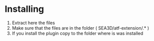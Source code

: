 Installing
==

1. Extract here the files
2. Make sure that the files are in the folder ( SEA3D/atf-extension/.* )
3. If you install the plugin copy to the folder where is was installed